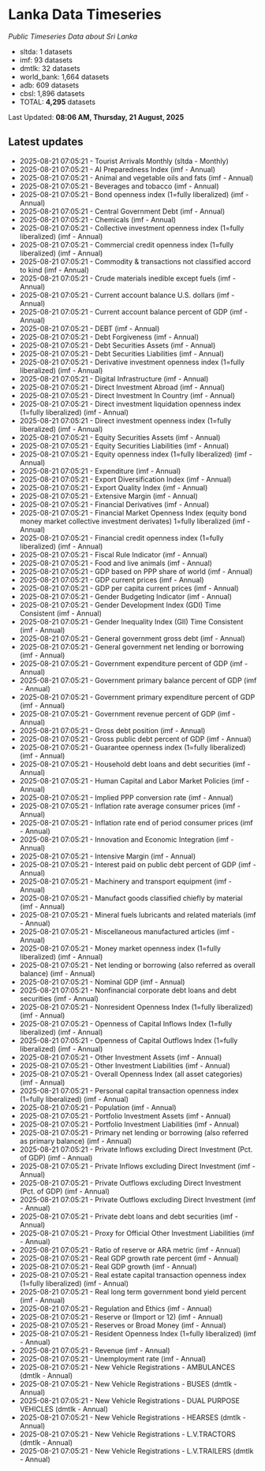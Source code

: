 # Lanka Data Timeseries
*Public Timeseries Data about Sri Lanka*

* sltda: 1 datasets
* imf: 93 datasets
* dmtlk: 32 datasets
* world_bank: 1,664 datasets
* adb: 609 datasets
* cbsl: 1,896 datasets
* TOTAL: **4,295** datasets

Last Updated: **08:06 AM, Thursday, 21 August, 2025**

## Latest updates

* 2025-08-21 07:05:21 - Tourist Arrivals Monthly (sltda - Monthly)
* 2025-08-21 07:05:21 - AI Preparedness Index (imf - Annual)
* 2025-08-21 07:05:21 - Animal and vegetable oils and fats (imf - Annual)
* 2025-08-21 07:05:21 - Beverages and tobacco (imf - Annual)
* 2025-08-21 07:05:21 - Bond openness index (1=fully liberalized) (imf - Annual)
* 2025-08-21 07:05:21 - Central Government Debt (imf - Annual)
* 2025-08-21 07:05:21 - Chemicals (imf - Annual)
* 2025-08-21 07:05:21 - Collective investment openness index (1=fully liberalized) (imf - Annual)
* 2025-08-21 07:05:21 - Commercial credit openness index (1=fully liberalized) (imf - Annual)
* 2025-08-21 07:05:21 - Commodity & transactions not classified accord to kind (imf - Annual)
* 2025-08-21 07:05:21 - Crude materials inedible except fuels (imf - Annual)
* 2025-08-21 07:05:21 - Current account balance U.S. dollars (imf - Annual)
* 2025-08-21 07:05:21 - Current account balance percent of GDP (imf - Annual)
* 2025-08-21 07:05:21 - DEBT (imf - Annual)
* 2025-08-21 07:05:21 - Debt Forgiveness (imf - Annual)
* 2025-08-21 07:05:21 - Debt Securities Assets (imf - Annual)
* 2025-08-21 07:05:21 - Debt Securities Liabilities (imf - Annual)
* 2025-08-21 07:05:21 - Derivative investment openness index (1=fully liberalized) (imf - Annual)
* 2025-08-21 07:05:21 - Digital Infrastructure (imf - Annual)
* 2025-08-21 07:05:21 - Direct Investment Abroad (imf - Annual)
* 2025-08-21 07:05:21 - Direct Investment In Country (imf - Annual)
* 2025-08-21 07:05:21 - Direct investment liquidation openness index (1=fully liberalized) (imf - Annual)
* 2025-08-21 07:05:21 - Direct investment openness index (1=fully liberalized) (imf - Annual)
* 2025-08-21 07:05:21 - Equity Securities Assets (imf - Annual)
* 2025-08-21 07:05:21 - Equity Securities Liabilities (imf - Annual)
* 2025-08-21 07:05:21 - Equity openness index (1=fully liberalized) (imf - Annual)
* 2025-08-21 07:05:21 - Expenditure (imf - Annual)
* 2025-08-21 07:05:21 - Export Diversification Index (imf - Annual)
* 2025-08-21 07:05:21 - Export Quality Index (imf - Annual)
* 2025-08-21 07:05:21 - Extensive Margin (imf - Annual)
* 2025-08-21 07:05:21 - Financial Derivatives (imf - Annual)
* 2025-08-21 07:05:21 - Financial Market Openness Index (equity bond money market collective investment derivates) 1=fully liberalized (imf - Annual)
* 2025-08-21 07:05:21 - Financial credit openness index (1=fully liberalized) (imf - Annual)
* 2025-08-21 07:05:21 - Fiscal Rule Indicator (imf - Annual)
* 2025-08-21 07:05:21 - Food and live animals (imf - Annual)
* 2025-08-21 07:05:21 - GDP based on PPP share of world (imf - Annual)
* 2025-08-21 07:05:21 - GDP current prices (imf - Annual)
* 2025-08-21 07:05:21 - GDP per capita current prices (imf - Annual)
* 2025-08-21 07:05:21 - Gender Budgeting Indicator (imf - Annual)
* 2025-08-21 07:05:21 - Gender Development Index (GDI) Time Consistent (imf - Annual)
* 2025-08-21 07:05:21 - Gender Inequality Index (GII) Time Consistent (imf - Annual)
* 2025-08-21 07:05:21 - General government gross debt (imf - Annual)
* 2025-08-21 07:05:21 - General government net lending or borrowing (imf - Annual)
* 2025-08-21 07:05:21 - Government expenditure percent of GDP (imf - Annual)
* 2025-08-21 07:05:21 - Government primary balance percent of GDP (imf - Annual)
* 2025-08-21 07:05:21 - Government primary expenditure percent of GDP (imf - Annual)
* 2025-08-21 07:05:21 - Government revenue percent of GDP (imf - Annual)
* 2025-08-21 07:05:21 - Gross debt position (imf - Annual)
* 2025-08-21 07:05:21 - Gross public debt percent of GDP (imf - Annual)
* 2025-08-21 07:05:21 - Guarantee openness index (1=fully liberalized) (imf - Annual)
* 2025-08-21 07:05:21 - Household debt loans and debt securities (imf - Annual)
* 2025-08-21 07:05:21 - Human Capital and Labor Market Policies (imf - Annual)
* 2025-08-21 07:05:21 - Implied PPP conversion rate (imf - Annual)
* 2025-08-21 07:05:21 - Inflation rate average consumer prices (imf - Annual)
* 2025-08-21 07:05:21 - Inflation rate end of period consumer prices (imf - Annual)
* 2025-08-21 07:05:21 - Innovation and Economic Integration (imf - Annual)
* 2025-08-21 07:05:21 - Intensive Margin (imf - Annual)
* 2025-08-21 07:05:21 - Interest paid on public debt percent of GDP (imf - Annual)
* 2025-08-21 07:05:21 - Machinery and transport equipment (imf - Annual)
* 2025-08-21 07:05:21 - Manufact goods classified chiefly by material (imf - Annual)
* 2025-08-21 07:05:21 - Mineral fuels lubricants and related materials (imf - Annual)
* 2025-08-21 07:05:21 - Miscellaneous manufactured articles (imf - Annual)
* 2025-08-21 07:05:21 - Money market openness index (1=fully liberalized) (imf - Annual)
* 2025-08-21 07:05:21 - Net lending or borrowing (also referred as overall balance) (imf - Annual)
* 2025-08-21 07:05:21 - Nominal GDP (imf - Annual)
* 2025-08-21 07:05:21 - Nonfinancial corporate debt loans and debt securities (imf - Annual)
* 2025-08-21 07:05:21 - Nonresident Openness Index (1=fully liberalized) (imf - Annual)
* 2025-08-21 07:05:21 - Openness of Capital Inflows Index (1=fully liberalized) (imf - Annual)
* 2025-08-21 07:05:21 - Openness of Capital Outflows Index (1=fully liberalized) (imf - Annual)
* 2025-08-21 07:05:21 - Other Investment Assets (imf - Annual)
* 2025-08-21 07:05:21 - Other Investment Liabilities (imf - Annual)
* 2025-08-21 07:05:21 - Overall Openness Index (all asset categories) (imf - Annual)
* 2025-08-21 07:05:21 - Personal capital transaction openness index (1=fully liberalized) (imf - Annual)
* 2025-08-21 07:05:21 - Population (imf - Annual)
* 2025-08-21 07:05:21 - Portfolio Investment Assets (imf - Annual)
* 2025-08-21 07:05:21 - Portfolio Investment Liabilities (imf - Annual)
* 2025-08-21 07:05:21 - Primary net lending or borrowing (also referred as primary balance) (imf - Annual)
* 2025-08-21 07:05:21 - Private Inflows excluding Direct Investment (Pct. of GDP) (imf - Annual)
* 2025-08-21 07:05:21 - Private Inflows excluding Direct Investment (imf - Annual)
* 2025-08-21 07:05:21 - Private Outflows excluding Direct Investment (Pct. of GDP) (imf - Annual)
* 2025-08-21 07:05:21 - Private Outflows excluding Direct Investment (imf - Annual)
* 2025-08-21 07:05:21 - Private debt loans and debt securities (imf - Annual)
* 2025-08-21 07:05:21 - Proxy for Official Other Investment Liabilities (imf - Annual)
* 2025-08-21 07:05:21 - Ratio of reserve or ARA metric (imf - Annual)
* 2025-08-21 07:05:21 - Real GDP growth rate percent (imf - Annual)
* 2025-08-21 07:05:21 - Real GDP growth (imf - Annual)
* 2025-08-21 07:05:21 - Real estate capital transaction openness index (1=fully liberalized) (imf - Annual)
* 2025-08-21 07:05:21 - Real long term government bond yield percent (imf - Annual)
* 2025-08-21 07:05:21 - Regulation and Ethics (imf - Annual)
* 2025-08-21 07:05:21 - Reserve or (Import or 12) (imf - Annual)
* 2025-08-21 07:05:21 - Reserves or Broad Money (imf - Annual)
* 2025-08-21 07:05:21 - Resident Openness Index (1=fully liberalized) (imf - Annual)
* 2025-08-21 07:05:21 - Revenue (imf - Annual)
* 2025-08-21 07:05:21 - Unemployment rate (imf - Annual)
* 2025-08-21 07:05:21 - New Vehicle Registrations - AMBULANCES (dmtlk - Annual)
* 2025-08-21 07:05:21 - New Vehicle Registrations - BUSES (dmtlk - Annual)
* 2025-08-21 07:05:21 - New Vehicle Registrations - DUAL PURPOSE VEHICLES (dmtlk - Annual)
* 2025-08-21 07:05:21 - New Vehicle Registrations - HEARSES (dmtlk - Annual)
* 2025-08-21 07:05:21 - New Vehicle Registrations - L.V.TRACTORS (dmtlk - Annual)
* 2025-08-21 07:05:21 - New Vehicle Registrations - L.V.TRAILERS (dmtlk - Annual)